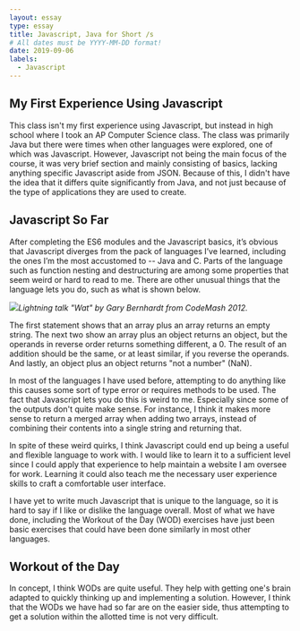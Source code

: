 ```yaml
---
layout: essay
type: essay
title: Javascript, Java for Short /s
# All dates must be YYYY-MM-DD format!
date: 2019-09-06
labels:
  - Javascript
---
```


## My First Experience Using Javascript

This class isn't my first experience using Javascript, but instead in high school where I took an AP Computer Science class. The class was primarily Java but there were times when other languages were explored, one of which was Javascript. However, Javascript not being the main focus of the course, it was very brief section and mainly consisting of basics, lacking anything specific Javascript aside from JSON. Because of this, I didn't have the idea that it differs quite significantly from Java, and not just because of the type of applications they are used to create.

## Javascript So Far

After completing the ES6 modules and the Javascript basics, it’s obvious that Javascript diverges from the pack of languages I’ve learned, including the ones I’m the most accustomed to -- Java and C. Parts of the language such as function nesting and  destructuring are among some properties that seem weird or hard to read to me. There are other unusual things that the language lets you do, such as what is shown below.

<img src="https://gabrielundan.github.io/images/js.PNG">*Lightning talk "Wat" by Gary Bernhardt from CodeMash 2012.*

The first statement shows that an array plus an array returns an empty string. The next two show an array plus an object returns an object, but the operands in reverse order returns something different, a 0. The result of an addition should be the same, or at least similar, if you reverse the operands. And lastly, an object plus an object returns "not a number" (NaN). 

In most of the languages I have used before, attempting to do anything like this causes some sort of type error or requires methods to be used. The fact that Javascript lets you do this is weird to me. Especially since some of the outputs don't quite make sense. For instance, I think it makes more sense to return a merged array when adding two arrays, instead of combining their contents into a single string and returning that. 

In spite of these weird quirks, I think Javascript could end up being a useful and flexible language to work with. I would like to learn it to a sufficient level since I could apply that experience to help maintain a website I am oversee for work. Learning it could also teach me the necessary user experience skills to craft a comfortable user interface. 

I have yet to write much Javascript that is unique to the language, so it is hard to say if I like or dislike the language overall. Most of what we have done, including the Workout of the Day (WOD) exercises have just been basic exercises that could have been done similarly in most other languages.

## Workout of the Day

In concept, I think WODs are quite useful. They help with getting one's brain adapted to quickly thinking up and implementing a solution. However, I think that the WODs we have had so far are on the easier side, thus attempting to get a solution within the allotted time is not very difficult. 
